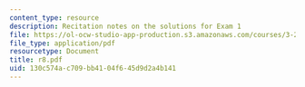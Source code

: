 ```yaml
---
content_type: resource
description: Recitation notes on the solutions for Exam 1
file: https://ol-ocw-studio-app-production.s3.amazonaws.com/courses/3-20-materials-at-equilibrium-sma-5111-fall-2003/130c574ac709bb4104f645d9d2a4b141_r8.pdf
file_type: application/pdf
resourcetype: Document
title: r8.pdf
uid: 130c574a-c709-bb41-04f6-45d9d2a4b141
---
```

